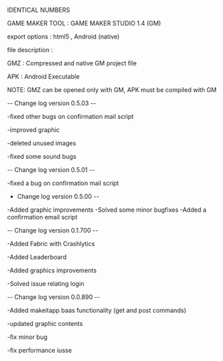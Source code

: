 IDENTICAL NUMBERS 

GAME MAKER TOOL : GAME MAKER STUDIO 1.4 (GM)

export options : html5 , Android (native)

file description :

GMZ : Compressed and native GM project file

APK : Android Executable

NOTE: GMZ can be opened only with GM, APK must be compiled with GM

-- Change log version 0.5.03 --

-fixed other bugs on confirmation mail script

-improved graphic

-deleted unused images

-fixed some sound bugs

-- Change log version 0.5.01 --

-fixed a bug on confirmation mail script

- Change log version 0.5.00 --

-Added graphic improvements
-Solved some minor bugfixes
-Added a confirmation email script

-- Change log version 0.1.700 --

-Added Fabric with Crashlytics 

-Added Leaderboard

-Added graphics improvements

-Solved issue relating login


-- Change log version 0.0.890 --

-Added makeitapp baas functionality (get and post commands)

-updated graphic contents

-fix minor bug

-fix performance iusse
